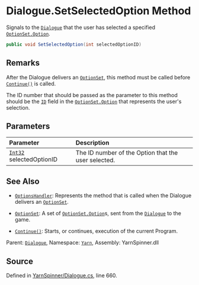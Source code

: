 # Dialogue.SetSelectedOption Method

Signals to the [`Dialogue`](/api/csharp/yarn/dialogue.md) that the user has
selected a specified [`OptionSet.Option`](/api/csharp/yarn/optionset.option.md).


```csharp
public void SetSelectedOption(int selectedOptionID)
```
## Remarks

After the Dialogue delivers an [`OptionSet`](/api/csharp/yarn/optionset.md), this
method must be called before [`Continue()`](/api/csharp/yarn/dialogue.continue.md) is called.

The ID number that should be passed as the parameter to this
method should be the [`ID`](/api/csharp/yarn/optionset.option.id.md) field in
the [`OptionSet.Option`](/api/csharp/yarn/optionset.option.md) that represents the user's
selection.


## Parameters
|Parameter|Description|
|:---|:---|
|[`Int32`](https://docs.microsoft.com/dotnet/api/System.Int32) selectedOptionID|The ID number of the Option that the user selected.|


## See Also
* [`OptionsHandler`](/api/csharp/yarn/optionshandler.md): 
Represents the method that is called when the Dialogue delivers an
[`OptionSet`](/api/csharp/yarn/optionset.md).

* [`OptionSet`](/api/csharp/yarn/optionset.md): 
A set of [`OptionSet.Option`](/api/csharp/yarn/optionset.option.md)s, sent from the [`Dialogue`](/api/csharp/yarn/dialogue.md) to the game.

* [`Continue()`](/api/csharp/yarn/dialogue.continue.md): 
Starts, or continues, execution of the current Program.

<div class="class-metadata">

Parent: [`Dialogue`](/api/csharp/yarn/dialogue.md), Namespace: [`Yarn`](/api/csharp/yarn/README.md), Assembly: YarnSpinner.dll
</div>

## Source
Defined in [YarnSpinner/Dialogue.cs](https://github.com/YarnSpinnerTool/YarnSpinner//blob/develop/YarnSpinner/Dialogue.cs#L660), line 660.
